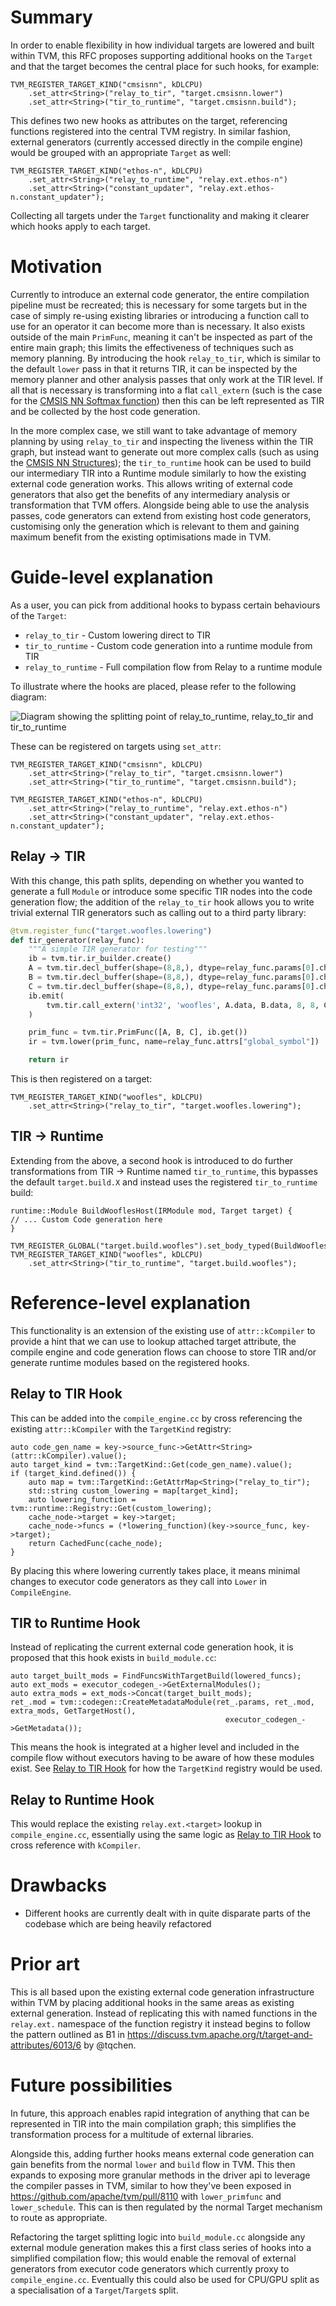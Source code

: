 
# Summary
[summary]: #summary

In order to enable flexibility in how individual targets are lowered and built within TVM, this RFC proposes supporting additional hooks on the `Target` and that the target becomes the central place for such hooks, for example:

```
TVM_REGISTER_TARGET_KIND("cmsisnn", kDLCPU)
    .set_attr<String>("relay_to_tir", "target.cmsisnn.lower")
    .set_attr<String>("tir_to_runtime", "target.cmsisnn.build");
```

This defines two new hooks as attributes on the target, referencing functions registered into the central TVM registry. In similar fashion, external generators (currently accessed directly in the compile engine) would be grouped with an appropriate `Target` as well:

```
TVM_REGISTER_TARGET_KIND("ethos-n", kDLCPU)
    .set_attr<String>("relay_to_runtime", "relay.ext.ethos-n")
    .set_attr<String>("constant_updater", "relay.ext.ethos-n.constant_updater");
```

Collecting all targets under the `Target` functionality and making it clearer which hooks apply to each target.

# Motivation
[motivation]: #motivation

Currently to introduce an external code generator, the entire compilation pipeline must be recreated; this is necessary for some targets but in the case of simply re-using existing libraries or introducing a function call to use for an operator it can become more than is necessary. It also exists outside of the main `PrimFunc`, meaning it can't be inspected as part of the entire main graph; this limits the effectiveness of techniques such as memory planning. By introducing the hook `relay_to_tir`, which is similar to the default `lower` pass in that it returns TIR, it can be inspected by the memory planner and other analysis passes that only work at the TIR level. If all that is necessary is transforming into a flat `call_extern` (such is the case for the [CMSIS NN Softmax function](https://github.com/ARM-software/CMSIS_5/blob/develop/CMSIS/NN/Source/SoftmaxFunctions/arm_softmax_s8.c#L86)) then this can be left represented as TIR and be collected by the host code generation.

In the more complex case, we still want to take advantage of memory planning by using `relay_to_tir` and inspecting the liveness within the TIR graph, but instead want to generate out more complex calls (such as using the [CMSIS NN Structures](https://github.com/ARM-software/CMSIS_5/blob/def6f800f95661eb3451d317f7d0dde504f6020d/CMSIS/NN/Include/arm_nn_types.h#L81-L90)); the `tir_to_runtime` hook can be used to build our intermediary TIR into a Runtime module similarly to how the existing external code generation works. This allows writing of external code generators that also get the benefits of any intermediary analysis or transformation that TVM offers. Alongside being able to use the analysis passes, code generators can extend from existing host code generators, customising only the generation which is relevant to them and gaining maximum benefit from the existing optimisations made in TVM.

# Guide-level explanation
[guide-level-explanation]: #guide-level-explanation

As a user, you can pick from additional hooks to bypass certain behaviours of the `Target`:
* `relay_to_tir` - Custom lowering direct to TIR
* `tir_to_runtime` - Custom code generation into a runtime module from TIR
* `relay_to_runtime` - Full compilation flow from Relay to a runtime module

To illustrate where the hooks are placed, please refer to the following diagram:

![Diagram showing the splitting point of relay_to_runtime, relay_to_tir and tir_to_runtime](./assets/000x/bypass.png)

These can be registered on targets using `set_attr`:
```
TVM_REGISTER_TARGET_KIND("cmsisnn", kDLCPU)
    .set_attr<String>("relay_to_tir", "target.cmsisnn.lower")
    .set_attr<String>("tir_to_runtime", "target.cmsisnn.build");

TVM_REGISTER_TARGET_KIND("ethos-n", kDLCPU)
    .set_attr<String>("relay_to_runtime", "relay.ext.ethos-n")
    .set_attr<String>("constant_updater", "relay.ext.ethos-n.constant_updater");
```

## Relay -> TIR
With this change, this path splits, depending on whether you wanted to generate a full `Module` or introduce some specific TIR nodes into the code generation flow; the addition of the `relay_to_tir` hook allows you to write trivial external TIR generators such as calling out to a third party library:
```python
@tvm.register_func("target.woofles.lowering")
def tir_generator(relay_func):
    """A simple TIR generator for testing"""
    ib = tvm.tir.ir_builder.create()
    A = tvm.tir.decl_buffer(shape=(8,8,), dtype=relay_func.params[0].checked_type.dtype)
    B = tvm.tir.decl_buffer(shape=(8,8,), dtype=relay_func.params[0].checked_type.dtype)
    C = tvm.tir.decl_buffer(shape=(8,8,), dtype=relay_func.params[0].checked_type.dtype)
    ib.emit(
        tvm.tir.call_extern('int32', 'woofles', A.data, B.data, 8, 8, C.data)
    )

    prim_func = tvm.tir.PrimFunc([A, B, C], ib.get())
    ir = tvm.lower(prim_func, name=relay_func.attrs["global_symbol"])

    return ir
```
This is then registered on a target:
```
TVM_REGISTER_TARGET_KIND("woofles", kDLCPU)
    .set_attr<String>("relay_to_tir", "target.woofles.lowering");
```

## TIR -> Runtime
Extending from the above, a second hook is introduced to do further transformations from TIR -> Runtime named `tir_to_runtime`, this bypasses the default `target.build.X` and instead uses the registered `tir_to_runtime` build:
```
runtime::Module BuildWooflesHost(IRModule mod, Target target) {
// ... Custom Code generation here
}

TVM_REGISTER_GLOBAL("target.build.woofles").set_body_typed(BuildWooflesHost);
TVM_REGISTER_TARGET_KIND("woofles", kDLCPU)
    .set_attr<String>("tir_to_runtime", "target.build.woofles");
```

# Reference-level explanation
[reference-level-explanation]: #reference-level-explanation

This functionality is an extension of the existing use of `attr::kCompiler` to provide a hint that we can use to lookup attached target attribute, the compile engine and code generation flows can choose to store TIR and/or generate runtime modules based on the registered hooks.

## Relay to TIR Hook
[relay-to-tir-hook]: #relay-to-tir-hook

This can be added into the `compile_engine.cc` by cross referencing the existing `attr::kCompiler` with the `TargetKind` registry:
```
auto code_gen_name = key->source_func->GetAttr<String>(attr::kCompiler).value();
auto target_kind = tvm::TargetKind::Get(code_gen_name).value();
if (target_kind.defined()) {
    auto map = tvm::TargetKind::GetAttrMap<String>("relay_to_tir");
    std::string custom_lowering = map[target_kind];
    auto lowering_function = tvm::runtime::Registry::Get(custom_lowering);
    cache_node->target = key->target;
    cache_node->funcs = (*lowering_function)(key->source_func, key->target);
    return CachedFunc(cache_node);
}
```
By placing this where lowering currently takes place, it means minimal changes to executor code generators as they call into `Lower` in `CompileEngine`.

## TIR to Runtime Hook
[tir-to-runtime-hook]: #tir-to-runtime-hook
Instead of replicating the current external code generation hook, it is proposed that this hook exists in `build_module.cc`:
```
auto target_built_mods = FindFuncsWithTargetBuild(lowered_funcs);
auto ext_mods = executor_codegen_->GetExternalModules();
auto extra_mods = ext_mods->Concat(target_built_mods);
ret_.mod = tvm::codegen::CreateMetadataModule(ret_.params, ret_.mod, extra_mods, GetTargetHost(),
                                                executor_codegen_->GetMetadata());
```
This means the hook is integrated at a higher level and included in the compile flow without executors having to be aware of how these modules exist. See [Relay to TIR Hook](#relay-to-tir-hook) for how the `TargetKind` registry would be used.

## Relay to Runtime Hook
[relay-to-runtime-hook]: #relay-to-runtime-hook
This would replace the existing `relay.ext.<target>` lookup in `compile_engine.cc`, essentially using the same logic as [Relay to TIR Hook](#relay-to-tir-hook) to cross reference with `kCompiler`.

# Drawbacks
[drawbacks]: #drawbacks

* Different hooks are currently dealt with in quite disparate parts of the codebase which are being heavily refactored

# Prior art
[prior-art]: #prior-art

This is all based upon the existing external code generation infrastructure within TVM by placing additional hooks in the same areas as existing external generation. Instead of replicating this with named functions in the `relay.ext.` namespace of the function registry it instead begins to follow the pattern outlined as B1 in https://discuss.tvm.apache.org/t/target-and-attributes/6013/6 by @tqchen.

# Future possibilities
[future-possibilities]: #future-possibilities

In future, this approach enables rapid integration of anything that can be represented in TIR into the main compilation graph; this simplifies the transformation process for a multitude of external libraries.

Alongside this, adding further hooks means external code generation can gain benefits from the normal `lower` and `build` flow in TVM. This then expands to exposing more granular methods in the driver api to leverage the compiler passes in TVM, similar to how they've been exposed in https://github.com/apache/tvm/pull/8110 with `lower_primfunc` and `lower_schedule`. This can is then regulated by the normal Target mechanism to route as appropriate.

Refactoring the target splitting logic into `build_module.cc` alongside any external module generation makes this a first class series of hooks into a simplified compilation flow; this would enable the removal of external generators from executor code generators which currently proxy to `compile_engine.cc`. Eventually this could also be used for CPU/GPU split as a specialisation of a `Target`/`Target`s split.
